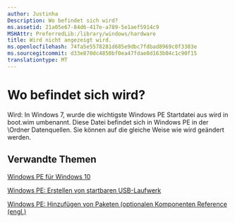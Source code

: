 ```yaml
---
author: Justinha
Description: Wo befindet sich wird?
ms.assetid: 21a05e67-84d6-417e-a789-5e1aef5914c9
MSHAttr: PreferredLib:/library/windows/hardware
title: Wird nicht angezeigt wird.
ms.openlocfilehash: 74fa5e5578281d685e9dbc7fdbad8969c0f3303e
ms.sourcegitcommit: d33e870dc4850bf0ea47fdae0d163b04c1c90f15
translationtype: MT
---
```

# <a name="where-is-winpewim"></a>Wo befindet sich wird?


Wird: In Windows 7, wurde die wichtigste Windows PE Startdatei aus wird in boot.wim umbenannt. Diese Datei befindet sich in Windows PE in der \\Ordner Datenquellen. Sie können auf die gleiche Weise wie wird geändert werden.

## <a name="span-idrelatedtopicsspanrelated-topics"></a><span id="related_topics"></span>Verwandte Themen


[Windows PE für Windows 10](winpe-intro.md)

[Windows PE: Erstellen von startbaren USB-Laufwerk](winpe-create-usb-bootable-drive.md)

[Windows PE: Hinzufügen von Paketen (optionalen Komponenten Reference (engl.)](winpe-add-packages--optional-components-reference.md)

 

 






